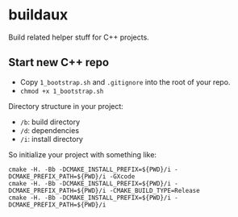 # buildaux
Build related helper stuff for C++ projects.

## Start new C++ repo

- Copy `1_bootstrap.sh` and `.gitignore` into the root of your repo.
- `chmod +x 1_bootstrap.sh`

Directory structure in your project:

- `/b`: build directory
- `/d`: dependencies
- `/i`: install directory

So initialize your project with something like:

    cmake -H. -Bb -DCMAKE_INSTALL_PREFIX=${PWD}/i -DCMAKE_PREFIX_PATH=${PWD}/i -GXcode
    cmake -H. -Bb -DCMAKE_INSTALL_PREFIX=${PWD}/i -DCMAKE_PREFIX_PATH=${PWD}/i -CMAKE_BUILD_TYPE=Release
    cmake -H. -Bb -DCMAKE_INSTALL_PREFIX=${PWD}/i -DCMAKE_PREFIX_PATH=${PWD}/i
    
